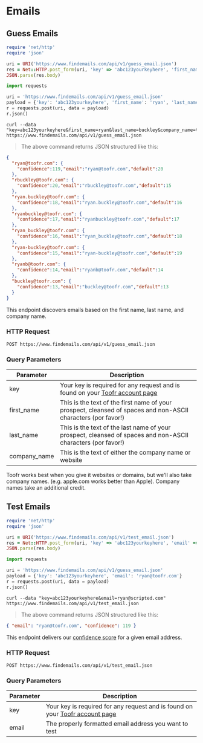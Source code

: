 # Emails

## Guess Emails

```ruby
require 'net/http'
require 'json'

uri = URI('https://www.findemails.com/api/v1/guess_email.json')
res = Net::HTTP.post_form(uri, 'key' => 'abc123yourkeyhere', 'first_name' => 'ryan', 'last_name' => 'buckley', 'company_name' => 'toofr.com')
JSON.parse(res.body)
```

```python
import requests

uri = 'https://www.findemails.com/api/v1/guess_email.json'
payload = {'key': 'abc123yourkeyhere', 'first_name': 'ryan', 'last_name': 'buckley', 'company_name': 'toofr.com'}
r = requests.post(uri, data = payload)
r.json()
```

```shell
curl --data "key=abc123yourkeyhere&first_name=ryan&last_name=buckley&company_name=toofr.com" https://www.findemails.com/api/v1/guess_email.json
```

> The above command returns JSON structured like this:

```json
{
  "ryan@toofr.com": {
    "confidence":119,"email":"ryan@toofr.com","default":20
  },
  "rbuckley@toofr.com": {
    "confidence":20,"email":"rbuckley@toofr.com","default":15
  },
  "ryan.buckley@toofr.com": {
    "confidence":18,"email":"ryan.buckley@toofr.com","default":16
  },
  "ryanbuckley@toofr.com": {
    "confidence":17,"email":"ryanbuckley@toofr.com","default":17
  },
  "ryan_buckley@toofr.com": {
    "confidence":16,"email":"ryan_buckley@toofr.com","default":18
  },
  "ryan-buckley@toofr.com": {
    "confidence":15,"email":"ryan-buckley@toofr.com","default":19
  },
  "ryanb@toofr.com": {
    "confidence":14,"email":"ryanb@toofr.com","default":14
  },
  "buckley@toofr.com": {
    "confidence":13,"email":"buckley@toofr.com","default":13
  }
}
```

This endpoint discovers emails based on the first name, last name, and company name.

### HTTP Request

`POST https://www.findemails.com/api/v1/guess_email.json`

### Query Parameters

Parameter | Description
--------- | -----------
key | Your key is required for any request and is found on your [Toofr account page](https://www.findemails.com/account)
first_name | This is the text of the first name of your prospect, cleansed of spaces and non-ASCII characters (por favor!)
last_name | This is the text of the last name of your prospect, cleansed of spaces and non-ASCII characters (por favor!)
company_name | This is the text of either the company name or website

<aside class="success">
Toofr works best when you give it websites or domains, but we'll also take company names. (e.g. apple.com works better than Apple). Company names take an additional credit.
</aside>

## Test Emails

```ruby
require 'net/http'
require 'json'

uri = URI('https://www.findemails.com/api/v1/test_email.json')
res = Net::HTTP.post_form(uri, 'key' => 'abc123yourkeyhere', 'email' => 'ryan@toofr.com')
JSON.parse(res.body)
```

```python
import requests

uri = 'https://www.findemails.com/api/v1/guess_email.json'
payload = {'key': 'abc123yourkeyhere', 'email': 'ryan@toofr.com'}
r = requests.post(uri, data = payload)
r.json()
```

```shell
curl --data "key=abc123yourkeyhere&email=ryan@scripted.com" https://www.findemails.com/api/v1/test_email.json
```

> The above command returns JSON structured like this:

```json
{ "email": "ryan@toofr.com", "confidence": 119 }
```

This endpoint delivers our [confidence score](http://blog.toofr.com/how-to-lower-your-bounce-rates-with-our-confidence-score/) for a given email address.

### HTTP Request

`POST https://www.findemails.com/api/v1/test_email.json`

### Query Parameters

Parameter | Description
--------- | -----------
key | Your key is required for any request and is found on your [Toofr account page](https://www.findemails.com/account)
email | The properly formatted email address you want to test